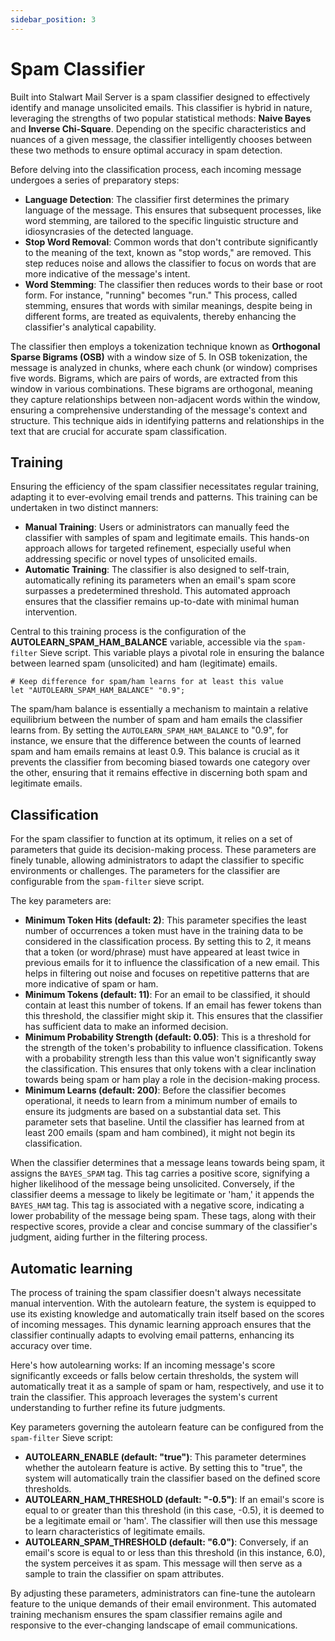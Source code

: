 ```yaml
---
sidebar_position: 3
---
```


# Spam Classifier

Built into Stalwart Mail Server is a spam classifier designed to effectively identify and manage unsolicited emails. This classifier is hybrid in nature, leveraging the strengths of two popular statistical methods: **Naive Bayes** and **Inverse Chi-Square**. Depending on the specific characteristics and nuances of a given message, the classifier intelligently chooses between these two methods to ensure optimal accuracy in spam detection.

Before delving into the classification process, each incoming message undergoes a series of preparatory steps:

- **Language Detection**: The classifier first determines the primary language of the message. This ensures that subsequent processes, like word stemming, are tailored to the specific linguistic structure and idiosyncrasies of the detected language.
- **Stop Word Removal**: Common words that don't contribute significantly to the meaning of the text, known as "stop words," are removed. This step reduces noise and allows the classifier to focus on words that are more indicative of the message's intent.
- **Word Stemming**: The classifier then reduces words to their base or root form. For instance, "running" becomes "run." This process, called stemming, ensures that words with similar meanings, despite being in different forms, are treated as equivalents, thereby enhancing the classifier's analytical capability.

The classifier then employs a tokenization technique known as **Orthogonal Sparse Bigrams (OSB)** with a window size of 5. In OSB tokenization, the message is analyzed in chunks, where each chunk (or window) comprises five words. Bigrams, which are pairs of words, are extracted from this window in various combinations. These bigrams are orthogonal, meaning they capture relationships between non-adjacent words within the window, ensuring a comprehensive understanding of the message's context and structure. This technique aids in identifying patterns and relationships in the text that are crucial for accurate spam classification.

## Training

Ensuring the efficiency of the spam classifier necessitates regular training, adapting it to ever-evolving email trends and patterns. This training can be undertaken in two distinct manners:

- **Manual Training**: Users or administrators can manually feed the classifier with samples of spam and legitimate emails. This hands-on approach allows for targeted refinement, especially useful when addressing specific or novel types of unsolicited emails.
- **Automatic Training**: The classifier is also designed to self-train, automatically refining its parameters when an email's spam score surpasses a predetermined threshold. This automated approach ensures that the classifier remains up-to-date with minimal human intervention.

Central to this training process is the configuration of the **AUTOLEARN_SPAM_HAM_BALANCE** variable, accessible via the `spam-filter` Sieve script. This variable plays a pivotal role in ensuring the balance between learned spam (unsolicited) and ham (legitimate) emails.

```sieve
# Keep difference for spam/ham learns for at least this value
let "AUTOLEARN_SPAM_HAM_BALANCE" "0.9";
```

The spam/ham balance is essentially a mechanism to maintain a relative equilibrium between the number of spam and ham emails the classifier learns from. By setting the `AUTOLEARN_SPAM_HAM_BALANCE` to "0.9", for instance, we ensure that the difference between the counts of learned spam and ham emails remains at least 0.9. This balance is crucial as it prevents the classifier from becoming biased towards one category over the other, ensuring that it remains effective in discerning both spam and legitimate emails.

## Classification

For the spam classifier to function at its optimum, it relies on a set of parameters that guide its decision-making process. These parameters are finely tunable, allowing administrators to adapt the classifier to specific environments or challenges. The parameters for the classifier are configurable from the `spam-filter` sieve script. 

The key parameters are:

- **Minimum Token Hits (default: 2)**: This parameter specifies the least number of occurrences a token must have in the training data to be considered in the classification process. By setting this to 2, it means that a token (or word/phrase) must have appeared at least twice in previous emails for it to influence the classification of a new email. This helps in filtering out noise and focuses on repetitive patterns that are more indicative of spam or ham.
- **Minimum Tokens (default: 11)**: For an email to be classified, it should contain at least this number of tokens. If an email has fewer tokens than this threshold, the classifier might skip it. This ensures that the classifier has sufficient data to make an informed decision.
- **Minimum Probability Strength (default: 0.05)**: This is a threshold for the strength of the token's probability to influence classification. Tokens with a probability strength less than this value won't significantly sway the classification. This ensures that only tokens with a clear inclination towards being spam or ham play a role in the decision-making process.
- **Minimum Learns (default: 200)**: Before the classifier becomes operational, it needs to learn from a minimum number of emails to ensure its judgments are based on a substantial data set. This parameter sets that baseline. Until the classifier has learned from at least 200 emails (spam and ham combined), it might not begin its classification.

When the classifier determines that a message leans towards being spam, it assigns the `BAYES_SPAM` tag. This tag carries a positive score, signifying a higher likelihood of the message being unsolicited. Conversely, if the classifier deems a message to likely be legitimate or 'ham,' it appends the `BAYES_HAM` tag. This tag is associated with a negative score, indicating a lower probability of the message being spam. These tags, along with their respective scores, provide a clear and concise summary of the classifier's judgment, aiding further in the filtering process.

## Automatic learning

The process of training the spam classifier doesn't always necessitate manual intervention. With the autolearn feature, the system is equipped to use its existing knowledge and automatically train itself based on the scores of incoming messages. This dynamic learning approach ensures that the classifier continually adapts to evolving email patterns, enhancing its accuracy over time.

Here's how autolearning works: If an incoming message's score significantly exceeds or falls below certain thresholds, the system will automatically treat it as a sample of spam or ham, respectively, and use it to train the classifier. This approach leverages the system's current understanding to further refine its future judgments.

Key parameters governing the autolearn feature can be configured from the `spam-filter` Sieve script:

- **AUTOLEARN_ENABLE (default: "true")**: This parameter determines whether the autolearn feature is active. By setting this to "true", the system will automatically train the classifier based on the defined score thresholds.
- **AUTOLEARN_HAM_THRESHOLD (default: "-0.5")**: If an email's score is equal to or greater than this threshold (in this case, -0.5), it is deemed to be a legitimate email or 'ham'. The classifier will then use this message to learn characteristics of legitimate emails.
- **AUTOLEARN_SPAM_THRESHOLD (default: "6.0")**: Conversely, if an email's score is equal to or less than this threshold (in this instance, 6.0), the system perceives it as spam. This message will then serve as a sample to train the classifier on spam attributes.

By adjusting these parameters, administrators can fine-tune the autolearn feature to the unique demands of their email environment. This automated training mechanism ensures the spam classifier remains agile and responsive to the ever-changing landscape of email communications.